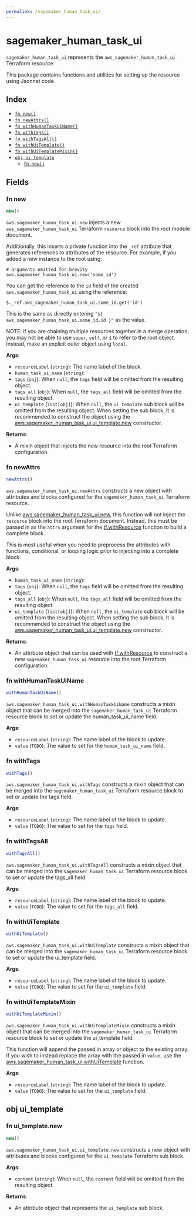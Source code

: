```yaml
---
permalink: /sagemaker_human_task_ui/
---
```


# sagemaker_human_task_ui

`sagemaker_human_task_ui` represents the `aws_sagemaker_human_task_ui` Terraform resource.



This package contains functions and utilities for setting up the resource using Jsonnet code.


## Index

* [`fn new()`](#fn-new)
* [`fn newAttrs()`](#fn-newattrs)
* [`fn withHumanTaskUiName()`](#fn-withhumantaskuiname)
* [`fn withTags()`](#fn-withtags)
* [`fn withTagsAll()`](#fn-withtagsall)
* [`fn withUiTemplate()`](#fn-withuitemplate)
* [`fn withUiTemplateMixin()`](#fn-withuitemplatemixin)
* [`obj ui_template`](#obj-ui_template)
  * [`fn new()`](#fn-ui_templatenew)

## Fields

### fn new

```ts
new()
```


`aws.sagemaker_human_task_ui.new` injects a new `aws_sagemaker_human_task_ui` Terraform `resource`
block into the root module document.

Additionally, this inserts a private function into the `_ref` attribute that generates references to attributes of the
resource. For example, if you added a new instance to the root using:

    # arguments omitted for brevity
    aws.sagemaker_human_task_ui.new('some_id')

You can get the reference to the `id` field of the created `aws.sagemaker_human_task_ui` using the reference:

    $._ref.aws_sagemaker_human_task_ui.some_id.get('id')

This is the same as directly entering `"${ aws_sagemaker_human_task_ui.some_id.id }"` as the value.

NOTE: if you are chaining multiple resources together in a merge operation, you may not be able to use `super`, `self`,
or `$` to refer to the root object. Instead, make an explicit outer object using `local`.

**Args**:
  - `resourceLabel` (`string`): The name label of the block.
  - `human_task_ui_name` (`string`): 
  - `tags` (`obj`):  When `null`, the `tags` field will be omitted from the resulting object.
  - `tags_all` (`obj`):  When `null`, the `tags_all` field will be omitted from the resulting object.
  - `ui_template` (`list[obj]`):  When `null`, the `ui_template` sub block will be omitted from the resulting object. When setting the sub block, it is recommended to construct the object using the [aws.sagemaker_human_task_ui.ui_template.new](#fn-sagemakerhumantaskuiuitemplatenew) constructor.

**Returns**:
- A mixin object that injects the new resource into the root Terraform configuration.


### fn newAttrs

```ts
newAttrs()
```


`aws.sagemaker_human_task_ui.newAttrs` constructs a new object with attributes and blocks configured for the `sagemaker_human_task_ui`
Terraform resource.

Unlike [aws.sagemaker_human_task_ui.new](#fn-sagemakerhumantaskuinew), this function will not inject the `resource`
block into the root Terraform document. Instead, this must be passed in as the `attrs` argument for the
[tf.withResource](https://github.com/tf-libsonnet/core/tree/main/docs#fn-withresource) function to build a complete block.

This is most useful when you need to preprocess the attributes with functions, conditional, or looping logic prior to
injecting into a complete block.

**Args**:
  - `human_task_ui_name` (`string`): 
  - `tags` (`obj`):  When `null`, the `tags` field will be omitted from the resulting object.
  - `tags_all` (`obj`):  When `null`, the `tags_all` field will be omitted from the resulting object.
  - `ui_template` (`list[obj]`):  When `null`, the `ui_template` sub block will be omitted from the resulting object. When setting the sub block, it is recommended to construct the object using the [aws.sagemaker_human_task_ui.ui_template.new](#fn-sagemakerhumantaskuiuitemplatenew) constructor.

**Returns**:
  - An attribute object that can be used with [tf.withResource](https://github.com/tf-libsonnet/core/tree/main/docs#fn-withresource) to construct a new `sagemaker_human_task_ui` resource into the root Terraform configuration.


### fn withHumanTaskUiName

```ts
withHumanTaskUiName()
```

`aws.sagemaker_human_task_ui.withHumanTaskUiName` constructs a mixin object that can be merged into the `sagemaker_human_task_ui`
Terraform resource block to set or update the human_task_ui_name field.



**Args**:
  - `resourceLabel` (`string`): The name label of the block to update.
  - `value` (`TODO`): The value to set for the `human_task_ui_name` field.


### fn withTags

```ts
withTags()
```

`aws.sagemaker_human_task_ui.withTags` constructs a mixin object that can be merged into the `sagemaker_human_task_ui`
Terraform resource block to set or update the tags field.



**Args**:
  - `resourceLabel` (`string`): The name label of the block to update.
  - `value` (`TODO`): The value to set for the `tags` field.


### fn withTagsAll

```ts
withTagsAll()
```

`aws.sagemaker_human_task_ui.withTagsAll` constructs a mixin object that can be merged into the `sagemaker_human_task_ui`
Terraform resource block to set or update the tags_all field.



**Args**:
  - `resourceLabel` (`string`): The name label of the block to update.
  - `value` (`TODO`): The value to set for the `tags_all` field.


### fn withUiTemplate

```ts
withUiTemplate()
```

`aws.sagemaker_human_task_ui.withUiTemplate` constructs a mixin object that can be merged into the `sagemaker_human_task_ui`
Terraform resource block to set or update the ui_template field.



**Args**:
  - `resourceLabel` (`string`): The name label of the block to update.
  - `value` (`TODO`): The value to set for the `ui_template` field.


### fn withUiTemplateMixin

```ts
withUiTemplateMixin()
```

`aws.sagemaker_human_task_ui.withUiTemplateMixin` constructs a mixin object that can be merged into the `sagemaker_human_task_ui`
Terraform resource block to set or update the ui_template field.

This function will append the passed in array or object to the existing array. If you wish
to instead replace the array with the passed in `value`, use the [aws.sagemaker_human_task_ui.withUiTemplate](TODO)
function.


**Args**:
  - `resourceLabel` (`string`): The name label of the block to update.
  - `value` (`TODO`): The value to set for the `ui_template` field.


## obj ui_template



### fn ui_template.new

```ts
new()
```


`aws.sagemaker_human_task_ui.ui_template.new` constructs a new object with attributes and blocks configured for the `ui_template`
Terraform sub block.



**Args**:
  - `content` (`string`):  When `null`, the `content` field will be omitted from the resulting object.

**Returns**:
  - An attribute object that represents the `ui_template` sub block.
